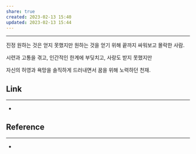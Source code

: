 ```yaml
---
share: true
created: 2023-02-13 15:40
updated: 2023-02-13 15:44
---
```


---
진정 원하는 것은 얻지 못했지만
원하는 것을 얻기 위해
끝까지 싸워보고 몰락한 사람.

시련과 고통을 겪고, 
인간적인 한계에 부딪치고,
사랑도 받지 못했지만

자신의 허영과 욕망을 솔직하게 드러내면서
꿈을 위해 노력하던 천재.







## Link
---
- 


## Reference
---
- 